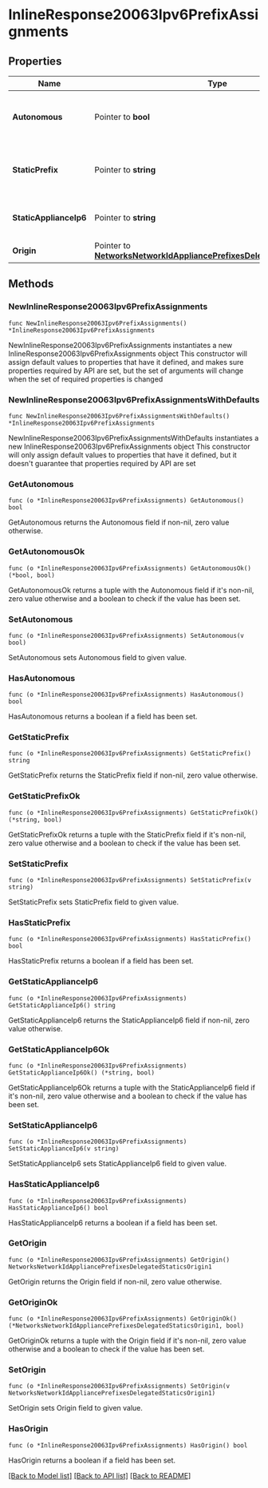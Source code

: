 # InlineResponse20063Ipv6PrefixAssignments

## Properties

Name | Type | Description | Notes
------------ | ------------- | ------------- | -------------
**Autonomous** | Pointer to **bool** | Auto assign a /64 prefix from the origin to the single LAN | [optional] 
**StaticPrefix** | Pointer to **string** | Manual configuration of a /64 prefix on the single LAN | [optional] 
**StaticApplianceIp6** | Pointer to **string** | Manual configuration of the IPv6 Appliance IP | [optional] 
**Origin** | Pointer to [**NetworksNetworkIdAppliancePrefixesDelegatedStaticsOrigin1**](NetworksNetworkIdAppliancePrefixesDelegatedStaticsOrigin1.md) |  | [optional] 

## Methods

### NewInlineResponse20063Ipv6PrefixAssignments

`func NewInlineResponse20063Ipv6PrefixAssignments() *InlineResponse20063Ipv6PrefixAssignments`

NewInlineResponse20063Ipv6PrefixAssignments instantiates a new InlineResponse20063Ipv6PrefixAssignments object
This constructor will assign default values to properties that have it defined,
and makes sure properties required by API are set, but the set of arguments
will change when the set of required properties is changed

### NewInlineResponse20063Ipv6PrefixAssignmentsWithDefaults

`func NewInlineResponse20063Ipv6PrefixAssignmentsWithDefaults() *InlineResponse20063Ipv6PrefixAssignments`

NewInlineResponse20063Ipv6PrefixAssignmentsWithDefaults instantiates a new InlineResponse20063Ipv6PrefixAssignments object
This constructor will only assign default values to properties that have it defined,
but it doesn't guarantee that properties required by API are set

### GetAutonomous

`func (o *InlineResponse20063Ipv6PrefixAssignments) GetAutonomous() bool`

GetAutonomous returns the Autonomous field if non-nil, zero value otherwise.

### GetAutonomousOk

`func (o *InlineResponse20063Ipv6PrefixAssignments) GetAutonomousOk() (*bool, bool)`

GetAutonomousOk returns a tuple with the Autonomous field if it's non-nil, zero value otherwise
and a boolean to check if the value has been set.

### SetAutonomous

`func (o *InlineResponse20063Ipv6PrefixAssignments) SetAutonomous(v bool)`

SetAutonomous sets Autonomous field to given value.

### HasAutonomous

`func (o *InlineResponse20063Ipv6PrefixAssignments) HasAutonomous() bool`

HasAutonomous returns a boolean if a field has been set.

### GetStaticPrefix

`func (o *InlineResponse20063Ipv6PrefixAssignments) GetStaticPrefix() string`

GetStaticPrefix returns the StaticPrefix field if non-nil, zero value otherwise.

### GetStaticPrefixOk

`func (o *InlineResponse20063Ipv6PrefixAssignments) GetStaticPrefixOk() (*string, bool)`

GetStaticPrefixOk returns a tuple with the StaticPrefix field if it's non-nil, zero value otherwise
and a boolean to check if the value has been set.

### SetStaticPrefix

`func (o *InlineResponse20063Ipv6PrefixAssignments) SetStaticPrefix(v string)`

SetStaticPrefix sets StaticPrefix field to given value.

### HasStaticPrefix

`func (o *InlineResponse20063Ipv6PrefixAssignments) HasStaticPrefix() bool`

HasStaticPrefix returns a boolean if a field has been set.

### GetStaticApplianceIp6

`func (o *InlineResponse20063Ipv6PrefixAssignments) GetStaticApplianceIp6() string`

GetStaticApplianceIp6 returns the StaticApplianceIp6 field if non-nil, zero value otherwise.

### GetStaticApplianceIp6Ok

`func (o *InlineResponse20063Ipv6PrefixAssignments) GetStaticApplianceIp6Ok() (*string, bool)`

GetStaticApplianceIp6Ok returns a tuple with the StaticApplianceIp6 field if it's non-nil, zero value otherwise
and a boolean to check if the value has been set.

### SetStaticApplianceIp6

`func (o *InlineResponse20063Ipv6PrefixAssignments) SetStaticApplianceIp6(v string)`

SetStaticApplianceIp6 sets StaticApplianceIp6 field to given value.

### HasStaticApplianceIp6

`func (o *InlineResponse20063Ipv6PrefixAssignments) HasStaticApplianceIp6() bool`

HasStaticApplianceIp6 returns a boolean if a field has been set.

### GetOrigin

`func (o *InlineResponse20063Ipv6PrefixAssignments) GetOrigin() NetworksNetworkIdAppliancePrefixesDelegatedStaticsOrigin1`

GetOrigin returns the Origin field if non-nil, zero value otherwise.

### GetOriginOk

`func (o *InlineResponse20063Ipv6PrefixAssignments) GetOriginOk() (*NetworksNetworkIdAppliancePrefixesDelegatedStaticsOrigin1, bool)`

GetOriginOk returns a tuple with the Origin field if it's non-nil, zero value otherwise
and a boolean to check if the value has been set.

### SetOrigin

`func (o *InlineResponse20063Ipv6PrefixAssignments) SetOrigin(v NetworksNetworkIdAppliancePrefixesDelegatedStaticsOrigin1)`

SetOrigin sets Origin field to given value.

### HasOrigin

`func (o *InlineResponse20063Ipv6PrefixAssignments) HasOrigin() bool`

HasOrigin returns a boolean if a field has been set.


[[Back to Model list]](../README.md#documentation-for-models) [[Back to API list]](../README.md#documentation-for-api-endpoints) [[Back to README]](../README.md)


